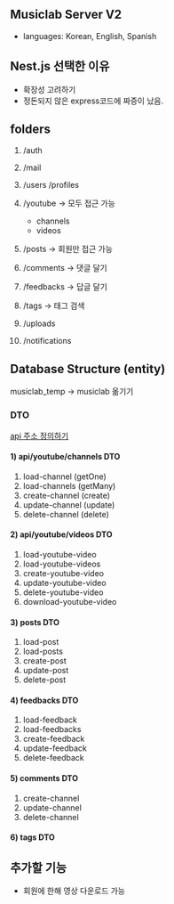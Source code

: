## Musiclab Server V2
- languages: Korean, English, Spanish

## Nest.js 선택한 이유
- 확장성 고려하기
- 정돈되지 않은 express코드에 짜증이 났음.

## folders
1. /auth

2. /mail
   
3. /users
/profiles

4. /youtube -> 모두 접근 가능
    - channels
    - videos

5. /posts -> 회원만 접근 가능
    
6. /comments -> 댓글 달기

7. /feedbacks -> 답글 달기

8. /tags -> 태그 검색

9. /uploads

10. /notifications

## Database Structure (entity)
musiclab_temp -> musiclab 옮기기

### DTO
[api 주소 정의하기](https://www.codemag.com/Article/1907081/Nest.js-Step-by-Step)
#### 1) api/youtube/channels DTO
1. load-channel (getOne)
2. load-channels (getMany)
3. create-channel (create)
4. update-channel (update)
5. delete-channel (delete)

#### 2) api/youtube/videos DTO
1. load-youtube-video
2. load-youtube-videos
3. create-youtube-video
4. update-youtube-video
5. delete-youtube-video
6. download-youtube-video

#### 3) posts DTO
1. load-post
2. load-posts
3. create-post
4. update-post
5. delete-post

#### 4) feedbacks DTO
1. load-feedback
2. load-feedbacks
3. create-feedback
4. update-feedback
5. delete-feedback

#### 5) comments DTO
1. create-channel
2. update-channel
3. delete-channel

#### 6) tags DTO

## 추가할 기능
- 회원에 한해 영상 다운로드 가능
